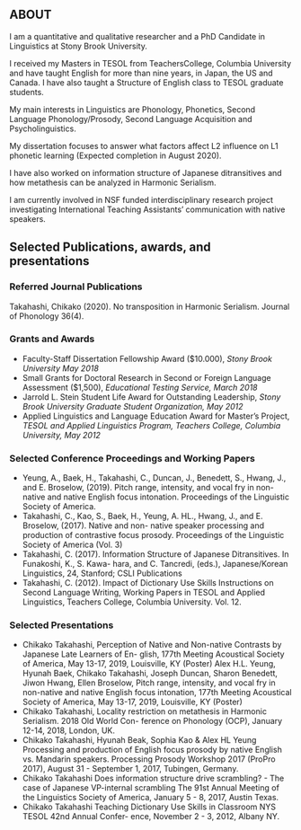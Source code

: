 ## ABOUT

I am a quantitative and qualitative researcher and a PhD Candidate in Linguistics at Stony Brook University.

I received my Masters in TESOL from TeachersCollege, Columbia University and have taught English for more than nine years, in Japan, the US and Canada. I have also taught a Structure of English class to TESOL graduate students. 

My main interests in Linguistics are Phonology, Phonetics, Second Language Phonology/Prosody, Second Language Acquisition and Psycholinguistics.

My dissertation focuses to answer what factors affect L2 influence on L1 phonetic learning (Expected completion in August 2020).

I have also worked on information structure of Japanese ditransitives and how metathesis can be analyzed in Harmonic Serialism. 

I am currently involved in NSF funded interdisciplinary research project investigating International Teaching Assistants’ communication with native speakers.

## Selected Publications, awards, and presentations

### Referred Journal Publications
Takahashi, Chikako (2020). No transposition in Harmonic Serialism. Journal of Phonology 36(4). 

### Grants and Awards
- Faculty-Staff Dissertation Fellowship Award ($10.000), *Stony Brook University May 2018*
- Small Grants for Doctoral Research in Second or Foreign Language Assessment ($1,500), *Educational Testing Service, March 2018*
- Jarrold L. Stein Student Life Award for Outstanding Leadership, *Stony Brook University Graduate Student Organization, May 2012*
- Applied Linguistics and Language Education Award for Master’s Project, *TESOL and Applied Linguistics Program, Teachers College, Columbia University, May 2012*

### Selected Conference Proceedings and Working Papers
- Yeung, A., Baek, H., Takahashi, C., Duncan, J., Benedett, S., Hwang, J., and E. Broselow, (2019). Pitch range, intensity, and vocal fry in non-native and native English focus intonation. Proceedings of the Linguistic Society of America.
- Takahashi, C., Kao, S., Baek, H., Yeung, A. HL., Hwang, J., and E. Broselow, (2017). Native and non- native speaker processing and production of contrastive focus prosody. Proceedings of the Linguistic Society of America (Vol. 3)
- Takahashi, C. (2017). Information Structure of Japanese Ditransitives. In Funakoshi, K., S. Kawa- hara, and C. Tancredi, (eds.), Japanese/Korean Linguistics, 24, Stanford; CSLI Publications
- Takahashi, C. (2012). Impact of Dictionary Use Skills Instructions on Second Language Writing, Working Papers in TESOL and Applied Linguistics, Teachers College, Columbia University. Vol. 12.

### Selected Presentations
- Chikako Takahashi, Perception of Native and Non-native Contrasts by Japanese Late Learners of En-
glish, 177th Meeting Acoustical Society of America, May 13-17, 2019, Louisville, KY (Poster)
Alex H.L. Yeung, Hyunah Baek, Chikako Takahashi, Joseph Duncan, Sharon Benedett, Jiwon Hwang, Ellen Broselow, Pitch range, intensity, and vocal fry in non-native and native English focus intonation, 177th Meeting Acoustical Society of America, May 13-17, 2019, Louisville, KY (Poster)
- Chikako Takahashi, Locality restriction on metathesis in Harmonic Serialism. 2018 Old World Con- ference on Phonology (OCP), January 12-14, 2018, London, UK.
- Chikako Takahashi, Hyunah Beak, Sophia Kao & Alex HL Yeung Processing and production of English focus prosody by native English vs. Mandarin speakers. Processing Prosody Workshop 2017 (ProPro 2017), August 31 - September 1, 2017, Tubingen, Germany.
- Chikako Takahashi Does information structure drive scrambling? - The case of Japanese VP-internal scrambling The 91st Annual Meeting of the Linguistics Society of America, January 5 - 8, 2017, Austin Texas.
- Chikako Takahashi Teaching Dictionary Use Skills in Classroom NYS TESOL 42nd Annual Confer- ence, November 2 - 3, 2012, Albany NY.
